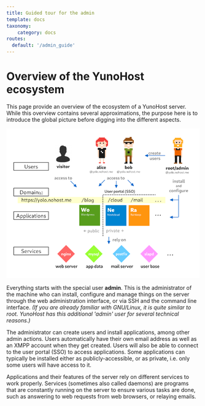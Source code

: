 ```yaml
---
title: Guided tour for the admin
template: docs
taxonomy:
    category: docs
routes:
  default: '/admin_guide'
---
```


# Overview of the YunoHost ecosystem
 
This page provide an overview of the ecosystem of a YunoHost server. While this overview contains several approximations, the purpose here is to introduce the global picture before digging into the different aspects.

![Yunohost ecosystem graph](/img/grav/ecosystem.png)

Everything starts with the special user **admin**. This is the administrator of the machine who can install, configure and manage things on the server through the web administration interface, or via SSH and the command line interface. *(If you are already familiar with GNU/Linux, it is quite similar to root. YunoHost has this additional 'admin' user for several technical reasons.)*

The administrator can create users and install applications, among other admin actions. Users automatically have their own email address as well as an XMPP account when they get created. Users will also be able to connect to the user portal (SSO) to access applications. Some applications can typically be installed either as publicly-accessible, or as private, i.e. only some users will have access to it.

Applications and their features of the server rely on different services to work properly. Services (sometimes also called daemons) are programs that are constantly running on the server to ensure various tasks are done, such as answering to web requests from web browsers, or relaying emails.
